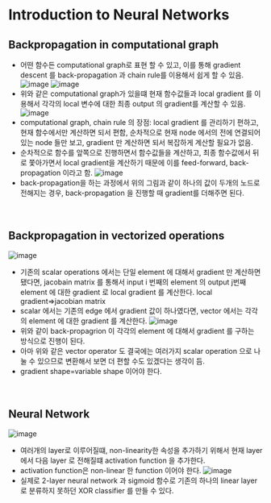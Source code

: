 # Introduction to Neural Networks

## Backpropagation in computational graph
- 어떤 함수든 computational graph로 표현 할 수 있고, 이를 통해 gradient descent 를 back-propagation 과 chain rule를 이용해서 쉽게 할 수 있음.
![image](https://user-images.githubusercontent.com/48700102/118359843-43c0f700-b5c0-11eb-8e16-fadb0f919ac8.png)
![image](https://user-images.githubusercontent.com/48700102/118359852-458aba80-b5c0-11eb-8bfe-8edf86fa1ffc.png)
- 위와 같은 computational graph가 있을떄 현재 함수값들과 local gradient 를 이용해서 각각의 local 변수에 대한 최종 output 의 gradient를 계산할 수 있음.
![image](https://user-images.githubusercontent.com/48700102/118359866-4cb1c880-b5c0-11eb-8271-cb8fd60e8dc3.png)
- computational graph, chain rule 의 장점: local gradient 를 관리하기 편하고, 현재 함수에서만 계산하면 되서 편함, 순차적으로 현재 node 에서의 전에 연결되어 있는 node 들만 보고, gradient 만 계산하면 되서 복잡하게 계산할 필요가 없음.
- 순차적으로 함수를 앞쪽으로 진행하면서 함수값들을 계산하고, 최종 함수값에서 뒤로 쫓아가면서 local gradient을 계산하기 때문에 이를 feed-forward, back-propagation 이라고 함.
![image](https://user-images.githubusercontent.com/48700102/118359887-63f0b600-b5c0-11eb-8d02-dc5ae11cb7f0.png)
- back-propagation을 하는 과정에서 위의 그림과 같이 하나의 값이 두개의 노드로 전해지는 경우, back-propagation 을 진행할 때 gradient를 더해주면 된다.
<br><br><br>

## Backpropagation in vectorized operations
![image](https://user-images.githubusercontent.com/48700102/118359918-736fff00-b5c0-11eb-8294-f6cc4dea4e51.png)
- 기존의 scalar operations 에서는 단일 element 에 대해서 gradient 만 계산하면 됐다면, jacobain matrix 를 통해서 input i 번째의 element 의 output  j번째 element 에 대한 gradient 로 local gradient 를 계산한다. local gradient=>jacobian matrix
- scalar 에서는 기존의 edge 에서 gradient 값이 하나였다면, vector 에서는 각각의 element 에 대한 gradient 를 계산한다.
![image](https://user-images.githubusercontent.com/48700102/118359928-7b2fa380-b5c0-11eb-8ac2-2b8068f91476.png)
- 위와 같이 back-propagrion 이 각각의 element 에 대해서 gradient 를 구하는 방식으로 진행이 된다.
- 아마 위와 같은 vector operator 도 결국에는 여러가지 scalar operation 으로 나눌 수 있으므로 변환해서 보면 더 편할 수도 있겠다는 생각이 듬. 
- gradient shape=variable shape 이어야 한다.
<br><br><br>

## Neural Network
![image](https://user-images.githubusercontent.com/48700102/118359945-87b3fc00-b5c0-11eb-8935-e1c925071a85.png)
- 여러개의 layer로 이루어질떄, non-linearity한 속성을 추가하기 위해서 현재 layer 에서 다음 layer 로 전해질떄 activation function 을 추가한다.
- activation function은 non-linear 한 function 이어야 한다.
![image](https://user-images.githubusercontent.com/48700102/118359953-900c3700-b5c0-11eb-8e1a-6bba4b50649a.png)
- 실제로 2-layer neural network 과 sigmoid 함수로 기존의 하나의 linear layer 로 분류하지 못하던 XOR classifier 를 만들 수 있다.
